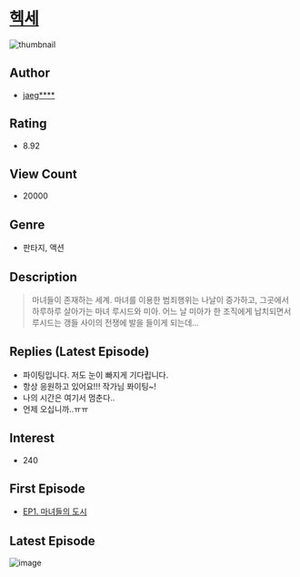 # [헥세](https://comic.naver.com/bestChallenge/list?titleId=776234)
![thumbnail](https://image-comic.pstatic.net/user_contents_data/challenge_comic/2021/07/08/347629/thumbnail_202x164a017b209_453d_492a_a525_a306b343eaa3_00000443.JPEG)

## Author
- [jaeg****](https://comic.naver.com/artistTitle?id=347629)

## Rating
- 8.92

## View Count
- 20000

## Genre
- 판타지, 액션

## Description
> 마녀들이 존재하는 세계. 마녀를 이용한 범죄행위는 나날이 증가하고, 그곳에서 하루하루 살아가는 마녀 루시드와 미아. 어느 날 미아가 한 조직에게 납치되면서 루시드는 갱들 사이의 전쟁에 발을 들이게 되는데...

## Replies (Latest Episode)
- 파이팅입니다. 저도 눈이 빠지게 기다립니다.
- 항상 응원하고 있어요!!! 작가님 퐈이팅~!
- 나의 시간은 여기서 멈춘다..
- 언제 오십니까..ㅠㅠ

## Interest
- 240

## First Episode
- [EP1. 마녀들의 도시](https://comic.naver.com/bestChallenge/detail?titleId=776234&no=1)

## Latest Episode
![image](https://image-comic.pstatic.net/user_contents_data/challenge_comic/2021/08/10/347629/upload_7306017505685942886.jpeg)
